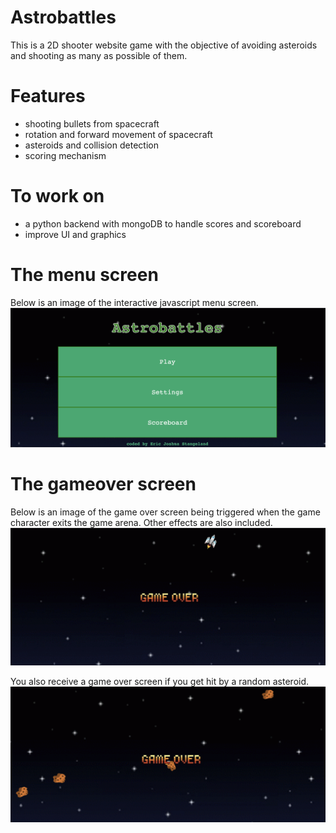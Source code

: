 # Astrobattles
This is a 2D shooter website game with the objective of avoiding asteroids and shooting as many as possible of them.
# Features
- shooting bullets from spacecraft
- rotation and forward movement of spacecraft
- asteroids and collision detection
- scoring mechanism
# To work on
- a python backend with mongoDB to handle scores and scoreboard
- improve UI and graphics

# The menu screen
Below is an image of the interactive javascript menu screen.
![alt text](https://github.com/stangeqwq/astrobattles/blob/main/assets/Menu.png)
# The gameover screen
Below is an image of the game over screen being triggered when the game character exits the game arena. Other effects are also included.
![alt text](https://github.com/stangeqwq/astrobattles/blob/main/assets/GameOverExit.png)

You also receive a game over screen if you get hit by a random asteroid.
![alt text](https://github.com/stangeqwq/astrobattles/blob/main/assets/GameOverHit.png)

